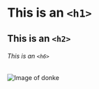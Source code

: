 # This is an `<h1>` 
## This is an `<h2>` 
###### This is an `<h6>`

![Image of donke]([https://octodex.github.com/images/yaktocat.png](https://www.google.com/url?sa=i&url=https%3A%2F%2Fwww.youtube.com%2Fwatch%3Fv%3D6Q6qHRHTTPg&psig=AOvVaw2JQZ7Cq192VYEbvEx7DN5d&ust=1683631480071000&source=images&cd=vfe&ved=0CBEQjRxqFwoTCNjn7Z3O5f4CFQAAAAAdAAAAABAE))
